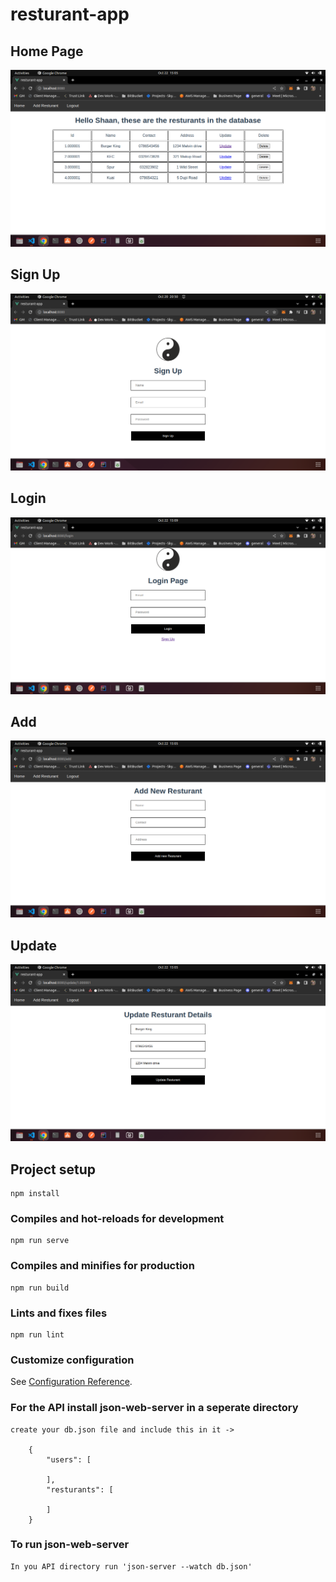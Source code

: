 # resturant-app

## Home Page
![alt text](https://github.com/ShaanWocker/VueJS-Management-App/blob/main/src/assets/HomePage.png?raw=true)

## Sign Up
![alt text](https://github.com/ShaanWocker/VueJS-Management-App/blob/main/src/assets/Readme1.png?raw=true)

## Login
![alt text](https://github.com/ShaanWocker/VueJS-Management-App/blob/main/src/assets/Login.png?raw=true)

## Add
![alt text](https://github.com/ShaanWocker/VueJS-Management-App/blob/main/src/assets/Add.png?raw=true)

## Update
![alt text](https://github.com/ShaanWocker/VueJS-Management-App/blob/main/src/assets/Update.png?raw=true)

## Project setup
```
npm install
```

### Compiles and hot-reloads for development
```
npm run serve
```

### Compiles and minifies for production
```
npm run build
```

### Lints and fixes files
```
npm run lint
```

### Customize configuration
See [Configuration Reference](https://cli.vuejs.org/config/).


### For the API install json-web-server in a seperate directory
```
create your db.json file and include this in it -> 

    {
        "users": [
            
        ],
        "resturants": [
            
        ]
    }   

```

### To run json-web-server 
```
In you API directory run 'json-server --watch db.json'
```

